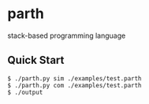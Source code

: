 # parth
stack-based programming language

## Quick Start

```console
$ ./parth.py sim ./examples/test.parth
$ ./parth.py com ./examples/test.parth
$ ./output
```